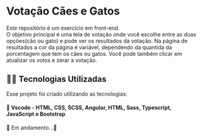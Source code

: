 # Votação Cães e Gatos

Este repositório é um exercício em front-end.  
O objetivo principal é uma tela de votação onde você escolhe entre as duas opções(cão ou gato) e pode ver os resultados da votação. 
Na página de resultados a cor da página é variável, dependendo da quantida da porcentagem que tem os cães ou gatos. 
Você pode também clicar em atualizar os votos e zerar a votação. 



## 👨‍💻️ Tecnologias Utilizadas
Esse projeto foi criado utilizando as tecnologias:
#### :small_blue_diamond: Vscode - HTML, CSS, SCSS, Angular, HTML, Sass, Typescript, JavaScript e Bootstrap

🚧 Em andamento...🚧 
